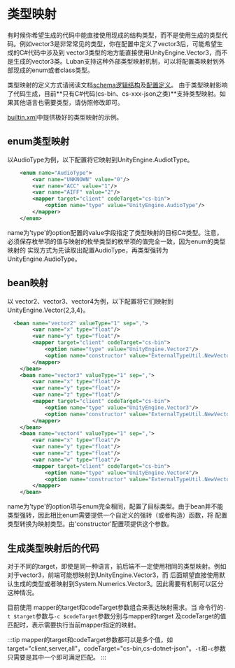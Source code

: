 # 类型映射

有时候你希望生成的代码中能直接使用现成的结构类型，而不是使用生成的类型代码。例如vector3是非常常见的类型，你在配置中定义了vector3后，可能希望生成的C#代码中涉及到
vector3类型的地方能直接使用UnityEngine.Vector3，而不是生成的vector3类。Luban支持这种外部类型映射机制，可以将配置类映射到外部现成的enum或者class类型。

类型映射的定义方式请阅读文档[schema逻辑结构](schema)及[配置定义](defaultschemacollector)。
由于类型映射影响了代码生成，目前**只有C#代码(cs-bin、cs-xxx-json之类)**支持类型映射。如果其他语言也需要类型，请仿照修改即可。

[builtin.xml](https://github.com/focus-creative-games/luban_examples/blob/main/DesignerConfigs/Defines/builtin.xml)中提供极好的类型映射的示例。

## enum类型映射

以AudioType为例，以下配置将它映射到UnityEngine.AudiotType。

```xml
    <enum name="AudioType">
        <var name="UNKNOWN" value="0"/>
        <var name="ACC" value="1"/>
        <var name="AIFF" value="2"/>
        <mapper target="client" codeTarget="cs-bin">
            <option name="type" value="UnityEngine.AudioType"/>
        </mapper>
    </enum>
```

name为'type'的option配置的value字段指定了类型映射的目标C#类型。注意，必须保存枚举项的值与映射的枚举类型的枚举项的值完全一致，因为enum的类型映射的
实现方式为先读取出配置AudioType，再类型强转为UnityEngine.AudioType。

## bean映射

以 vector2、vector3、vector4为例，以下配置将它们映射到UnityEngine.Vector{2,3,4}。

```xml
  <bean name="vector2" valueType="1" sep=",">
        <var name="x" type="float"/>
        <var name="y" type="float"/>
        <mapper target="client" codeTarget="cs-bin">
            <option name="type" value="UnityEngine.Vector2"/>
            <option name="constructor" value="ExternalTypeUtil.NewVector2"/>
        </mapper>
    </bean>
    <bean name="vector3" valueType="1" sep=",">
        <var name="x" type="float"/>
        <var name="y" type="float"/>
        <var name="z" type="float"/>
        <mapper target="client" codeTarget="cs-bin">
            <option name="type" value="UnityEngine.Vector3"/>
            <option name="constructor" value="ExternalTypeUtil.NewVector3"/>
        </mapper>
    </bean>
    <bean name="vector4" valueType="1" sep=",">
        <var name="x" type="float"/>
        <var name="y" type="float"/>
        <var name="z" type="float"/>
        <var name="w" type="float"/>
        <mapper target="client" codeTarget="cs-bin">
            <option name="type" value="UnityEngine.Vector4"/>
            <option name="constructor" value="ExternalTypeUtil.NewVector4"/>
        </mapper>
    </bean>
```

name为'type'的option项与enum完全相同，配置了目标类型。由于bean并不能类型强转，因此相比enum需要提供一个自定义的强转（或者构造）函数，将
配置类型转换为映射类型。由'constructor'配置项提供这个参数。


## 生成类型映射后的代码

对于不同的target，即使是同一种语言，前后端不一定使用相同的类型映射。例如对于vector3，前端可能想映射到UnityEngine.Vector3，而
后面期望直接使用默认生成的类型或者映射到System.Numerics.Vector3。因此需要有机制可以区分这种情况。

目前使用 mapper的target和codeTarget参数组合来表达映射需求。当 命令行的`-t $target`参数与`-c $codeTarget`参数分别与mapper的target
及codeTarget的值匹配时，表示需要执行当前mapper指定的映射。

:::tip
mapper的target和codeTarget参数都可以是多个值，如target="client,server,all"，codeTarget="cs-bin,cs-dotnet-json"。`-t`和`-c`参数
只需要是其中一个即可满足匹配。
:::



